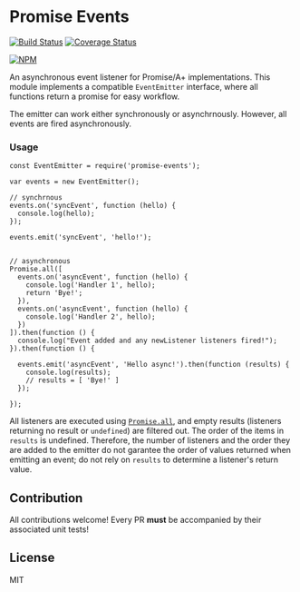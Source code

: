 # Promise Events

[![Build Status](https://travis-ci.org/yanickrochon/promise-events.svg?branch=master)](https://travis-ci.org/yanickrochon/promise-events)
[![Coverage Status](https://coveralls.io/repos/yanickrochon/promise-events/badge.svg)](https://coveralls.io/r/yanickrochon/promise-events)

[![NPM](https://nodei.co/npm/promise-events.png?compact=true)](https://nodei.co/npm/promise-events/)

An asynchronous event listener for Promise/A+ implementations. This module implements a compatible `EventEmitter` interface, where all functions return a promise for easy workflow.

The emitter can work either synchronously or asynchrnously. However, all events are fired asynchronously.


### Usage


```
const EventEmitter = require('promise-events');

var events = new EventEmitter();

// synchrnous
events.on('syncEvent', function (hello) {
  console.log(hello);
});

events.emit('syncEvent', 'hello!');


// asynchronous
Promise.all([
  events.on('asyncEvent', function (hello) {
    console.log('Handler 1', hello);
    return 'Bye!';
  }),
  events.on('asyncEvent', function (hello) {
    console.log('Handler 2', hello);
  })
]).then(function () {
  console.log("Event added and any newListener listeners fired!");
}).then(function () {

  events.emit('asyncEvent', 'Hello async!').then(function (results) {
    console.log(results);
    // results = [ 'Bye!' ]
  });

});
```

All listeners are executed using [`Promise.all`](https://people.mozilla.org/~jorendorff/es6-draft.html#sec-promise.all), and empty results (listeners returning no result or `undefined`) are filtered out. The order of the items in `results` is undefined. Therefore, the number of listeners and the order they are added to the emitter do not garantee the order of values returned when emitting an event; do not rely on `results` to determine a listener's return value.


## Contribution

All contributions welcome! Every PR **must** be accompanied by their associated
unit tests!


## License

MIT